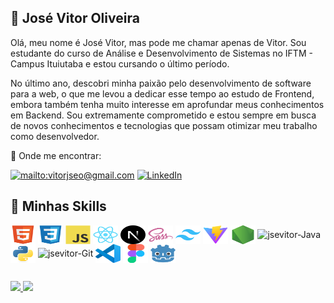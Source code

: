
## 👋 José Vitor Oliveira

Olá, meu nome é José Vitor, mas pode me chamar apenas de Vitor. Sou estudante do curso de Análise e Desenvolvimento de Sistemas no IFTM - Campus Ituiutaba e estou cursando o último período.

No último ano, descobri minha paixão pelo desenvolvimento de software para a web, o que me levou a dedicar esse tempo ao estudo de Frontend, embora também tenha muito interesse em aprofundar meus conhecimentos em Backend. Sou extremamente comprometido e estou sempre em busca de novos conhecimentos e tecnologias que possam otimizar meu trabalho como desenvolvedor.

<p align="left">
  💌 Onde me encontrar:
</p>

<p align="left">
  <a href="#" title="Gmail">
  <img src="https://img.shields.io/badge/-Gmail-0883D8?style=flat-square&labelColor=0883D8&logo=gmail&logoColor=FFFFFF&link=mailto:vitorjseo@gmail.com" alt="mailto:vitorjseo@gmail.com"/></a>
  <a href="#" title="LinkedIn">
  <img src="https://img.shields.io/badge/-Linkedin-0883D8?style=flat-square&logo=Linkedin&logoColor=white&link=https://www.linkedin.com/in/josevitoroliveira/" alt="LinkedIn"/></a>
</p>

## 🚀 Minhas Skills
<div style="display: inline_block">        
  <img align="center" alt="jsevitor-HTML" height="30" width="40" src="https://raw.githubusercontent.com/devicons/devicon/master/icons/html5/html5-original.svg">
  <img align="center" alt="jsevitor-CSS" height="30" width="40" src="https://raw.githubusercontent.com/devicons/devicon/master/icons/css3/css3-original.svg">
  <img align="center" alt="jsevitor-JavaScript" height="30" width="40" src="https://raw.githubusercontent.com/devicons/devicon/master/icons/javascript/javascript-original.svg">
  <img align="center" alt="jsevitor-React" height="30" width="40" src="https://raw.githubusercontent.com/devicons/devicon/master/icons/react/react-original.svg">
  <img align="center" alt="jsevitor-Next" height="30" width="40" src="https://raw.githubusercontent.com/devicons/devicon/master/icons/nextjs/nextjs-original.svg">
  <img align="center" alt="jsevitor-Sass" height="30" width="40" src="https://raw.githubusercontent.com/devicons/devicon/master/icons/sass/sass-original.svg">
  <img align="center" alt="jsevitor-Tailwind" height="30" width="40" src="https://raw.githubusercontent.com/devicons/devicon/master/icons/tailwindcss/tailwindcss-original.svg">
  <img align="center" alt="jsevitor-Vitejs" height="30" width="40" src="https://raw.githubusercontent.com/devicons/devicon/master/icons/vitejs/vitejs-original.svg"> 
  <img align="center" alt="jsevitor-Nodejs" height="30" width="40" src="https://raw.githubusercontent.com/devicons/devicon/master/icons/nodejs/nodejs-original.svg"> 
  <img align="center" alt="jsevitor-Java" height="30" width="40" src="https://cdn.jsdelivr.net/gh/devicons/devicon/icons/java/java-original.svg">
  <img align="center" alt="jsevitor-Python" height="30" width="40" src="https://raw.githubusercontent.com/devicons/devicon/master/icons/python/python-original.svg"> 
<!--   <img align="center" alt="jsevitor-TypeScript" height="30" width="40" src="https://raw.githubusercontent.com/devicons/devicon/master/icons/typescript/typescript-original.svg"> -->
  <img align="center" alt="jsevitor-Git" height="30" width="40" src="https://cdn.jsdelivr.net/gh/devicons/devicon/icons/git/git-original.svg">
  <img align="center" alt="jsevitor-VsCode" height="30" width="40" src="https://raw.githubusercontent.com/devicons/devicon/master/icons/vscode/vscode-original.svg">
  <img align="center" alt="jsevitor-Figma" height="30" width="40" src="https://raw.githubusercontent.com/devicons/devicon/master/icons/figma/figma-original.svg">
  <img align="center" alt="jsevitor-Godot" height="30" width="40" src="https://raw.githubusercontent.com/devicons/devicon/master/icons/godot/godot-original.svg">
</div>

##
<div>
  <a href="https://beacons.ai/jsevitor">
  <img height="180cm" src="https://github-readme-stats.vercel.app/api?username=jsevitor&show_icons=true&theme=gruvbox&include_all_commits=true&count_private=true"/>
  <img height="180cm" src="https://github-readme-stats.vercel.app/api/top-langs/?username=jsevitor&layout=compact&langs_count=16&theme=gruvbox"/>
</div>


  
 
